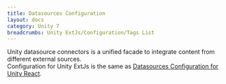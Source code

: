 ```yaml
---
title: Datasources Configuration
layout: docs
category: Unity 7
breadcrumbs: Unity ExtJs/Configuration/Tags List
---
```


Unity datasource connectors is a unified facade to integrate content from different external sources.  
Configuration for Unity ExtJs is the same as [Datasources Configuration for Unity React](../../../unity-react/configuration/tags-list/datasources-tag.md).